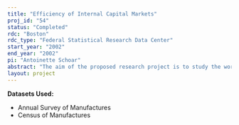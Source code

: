 ```yaml
---
title: "Efficiency of Internal Capital Markets"
proj_id: "54"
status: "Completed"
rdc: "Boston"
rdc_type: "Federal Statistical Research Data Center"
start_year: "2002"
end_year: "2002"
pi: "Antoinette Schoar"
abstract: "The aim of the proposed research project is to study the workings of internal capital markets. These are of primary importance in the capital allocation process in most developed economies, where a large fraction of investment decisions are made within big corporations. On average 60-80% of any new investment in the U.S. was financed through internal capital markets. Evidently, huge amounts of funds are not allocated via market prices in external capital markets, but through allocation mechanisms within the corporate hierarchy play a major role. However, we have only very limited understanding about what determines capital allocations within companies. One area where this problem manifests itself most prominently is corporate diversification. The two most prominent ideas are that internal capital markets either lead to 'winner-picking' of segments with good investment opportunities or inefficient cross-subsidization of under-performing segments. Using plant level data on investment, we plan to analyze the workings of internal capital markets in diversified firms. The structure of the LRD data provides a unique possibility to identify investment opportunities at the individual plant level. It allows us to form several different measures of investment opportunities to study how plant and segment level capital expenditures respond to changes in these measures. Because of the unique structure of the LRD, we will be able to differentiate between investments that are made at the individual plant level and investments that involve the decision to acquire or divest a whole plant or segment. The latter are normally decided at higher levels in the firm's hierarchy. The possibility to break down investment projects this way will allow us back out whether there exists a difference in the efficiency of projects that are decided at different levels in the organizational structure. Since the LRD itself does not provide information about which plants belong to a segment, we want to match COMPUSTAT Segment data to the LRD using a crosswalk developed by a researcher. Using plant level information from the LRD will be crucial to the proposed tests in this project. First, information form the LRD will allow us to analyze more precisely the extent and direction of capital flows across segments or plants. Since publicly available information from COMPUSTAT segment information files are prone to distortions due to managerial discretion and accounting requirements, the LRD gives a much more accurate picture of the different industries and lines of business a firm operates in. This will enable us to construct much more adequate measures of the investment opportunity set at the industry level than it is possible with publicly available data. Second, a main advantage lies with the fact that the LRD allows us to distinguish investments that are made at the individual plant level from those that are decisions to buy new plants or segments. This differentiation is possible due to the unique structure of the LRD, which surveys firms at the plant level."
layout: project
---
```


**Datasets Used:**

  - Annual Survey of Manufactures 
  - Census of Manufactures 


